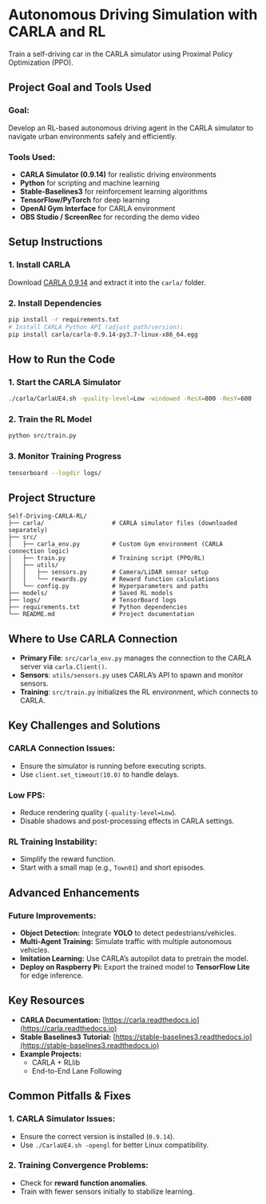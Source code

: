 # Autonomous Driving Simulation with CARLA and RL

Train a self-driving car in the CARLA simulator using Proximal Policy Optimization (PPO).

## Project Goal and Tools Used

### **Goal:**
Develop an RL-based autonomous driving agent in the CARLA simulator to navigate urban environments safely and efficiently.

### **Tools Used:**
- **CARLA Simulator (0.9.14)** for realistic driving environments
- **Python** for scripting and machine learning
- **Stable-Baselines3** for reinforcement learning algorithms
- **TensorFlow/PyTorch** for deep learning
- **OpenAI Gym Interface** for CARLA environment
- **OBS Studio / ScreenRec** for recording the demo video

## Setup Instructions

### **1. Install CARLA**
Download [CARLA 0.9.14](https://github.com/carla-simulator/carla/releases) and extract it into the `carla/` folder.

### **2. Install Dependencies**
```bash
pip install -r requirements.txt
# Install CARLA Python API (adjust path/version):
pip install carla/carla-0.9.14-py3.7-linux-x86_64.egg
```

## How to Run the Code

### **1. Start the CARLA Simulator**
```bash
./carla/CarlaUE4.sh -quality-level=Low -windowed -ResX=800 -ResY=600
```

### **2. Train the RL Model**
```bash
python src/train.py
```

### **3. Monitor Training Progress**
```bash
tensorboard --logdir logs/
```

## Project Structure
```
Self-Driving-CARLA-RL/
├── carla/                   # CARLA simulator files (downloaded separately)
├── src/
│   ├── carla_env.py         # Custom Gym environment (CARLA connection logic)
│   ├── train.py             # Training script (PPO/RL)
│   ├── utils/
│   │   ├── sensors.py       # Camera/LiDAR sensor setup
│   │   └── rewards.py       # Reward function calculations
│   └── config.py            # Hyperparameters and paths
├── models/                  # Saved RL models
├── logs/                    # TensorBoard logs
├── requirements.txt         # Python dependencies
└── README.md                # Project documentation
```

## Where to Use CARLA Connection

- **Primary File**: `src/carla_env.py` manages the connection to the CARLA server via `carla.Client()`.
- **Sensors**: `utils/sensors.py` uses CARLA’s API to spawn and monitor sensors.
- **Training**: `src/train.py` initializes the RL environment, which connects to CARLA.

## Key Challenges and Solutions

### **CARLA Connection Issues:**
- Ensure the simulator is running before executing scripts.
- Use `client.set_timeout(10.0)` to handle delays.

### **Low FPS:**
- Reduce rendering quality (`-quality-level=Low`).
- Disable shadows and post-processing effects in CARLA settings.

### **RL Training Instability:**
- Simplify the reward function.
- Start with a small map (e.g., `Town01`) and short episodes.

## Advanced Enhancements

### **Future Improvements:**
- **Object Detection:** Integrate **YOLO** to detect pedestrians/vehicles.
- **Multi-Agent Training:** Simulate traffic with multiple autonomous vehicles.
- **Imitation Learning:** Use CARLA’s autopilot data to pretrain the model.
- **Deploy on Raspberry Pi:** Export the trained model to **TensorFlow Lite** for edge inference.

## Key Resources
- **CARLA Documentation:** [https://carla.readthedocs.io](https://carla.readthedocs.io)
- **Stable Baselines3 Tutorial:** [https://stable-baselines3.readthedocs.io](https://stable-baselines3.readthedocs.io)
- **Example Projects:**
  - CARLA + RLlib
  - End-to-End Lane Following

## Common Pitfalls & Fixes

### **1. CARLA Simulator Issues:**
- Ensure the correct version is installed (`0.9.14`).
- Use `./CarlaUE4.sh -opengl` for better Linux compatibility.

### **2. Training Convergence Problems:**
- Check for **reward function anomalies**.
- Train with fewer sensors initially to stabilize learning.



